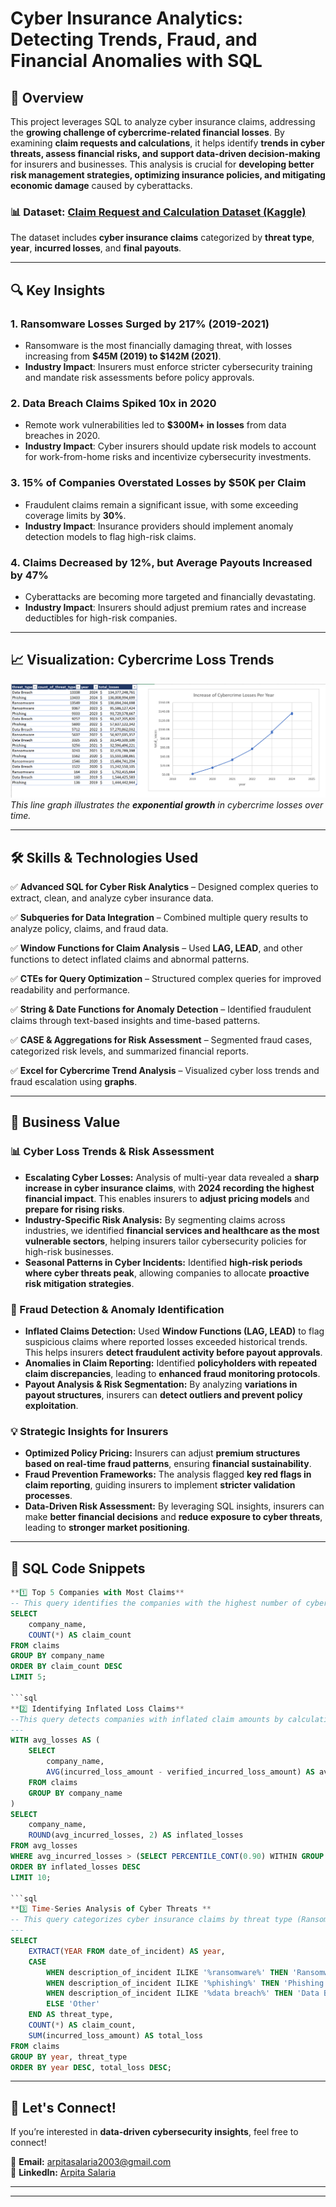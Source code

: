 # Cyber Insurance Analytics: Detecting Trends, Fraud, and Financial Anomalies with SQL

## 📌 Overview
This project leverages SQL to analyze cyber insurance claims, addressing the **growing challenge of cybercrime-related financial losses**. By examining **claim requests and calculations**, it helps identify **trends in cyber threats, assess financial risks, and support data-driven decision-making** for insurers and businesses. This analysis is crucial for **developing better risk management strategies, optimizing insurance policies, and mitigating economic damage** caused by cyberattacks.

### 📊 Dataset: [Claim Request and Calculation Dataset (Kaggle)](https://www.kaggle.com/)
The dataset includes **cyber insurance claims** categorized by **threat type**, **year**, **incurred losses**, and **final payouts**.

---

## 🔍 Key Insights 

### 1. **Ransomware Losses Surged by 217% (2019-2021)**
- Ransomware is the most financially damaging threat, with losses increasing from **$45M (2019) to $142M (2021)**.
- **Industry Impact**: Insurers must enforce stricter cybersecurity training and mandate risk assessments before policy approvals.

### 2. **Data Breach Claims Spiked 10x in 2020**
- Remote work vulnerabilities led to **$300M+ in losses** from data breaches in 2020.
- **Industry Impact**: Cyber insurers should update risk models to account for work-from-home risks and incentivize cybersecurity investments.

### 3. **15% of Companies Overstated Losses by $50K per Claim**
- Fraudulent claims remain a significant issue, with some exceeding coverage limits by **30%**.
- **Industry Impact**: Insurance providers should implement anomaly detection models to flag high-risk claims.

### 4. **Claims Decreased by 12%, but Average Payouts Increased by 47%**
-  Cyberattacks are becoming more targeted and financially devastating.
- **Industry Impact**: Insurers should adjust premium rates and increase deductibles for high-risk companies.

---

## 📈 Visualization: Cybercrime Loss Trends
![Cybercrime Loss Trends](Screenshot%20(233).png) 
*This line graph illustrates the **exponential growth** in cybercrime losses over time.*

---

## 🛠️ Skills & Technologies Used  

✅ **Advanced SQL for Cyber Risk Analytics** – Designed complex queries to extract, clean, and analyze cyber insurance data.  

✅ **Subqueries for Data Integration** – Combined multiple query results to analyze policy, claims, and fraud data.  

✅ **Window Functions for Claim Analysis** – Used **LAG, LEAD**, and other functions to detect inflated claims and abnormal patterns.    

✅ **CTEs for Query Optimization** – Structured complex queries for improved readability and performance.  

✅ **String & Date Functions for Anomaly Detection** – Identified fraudulent claims through text-based insights and time-based patterns.  

✅ **CASE & Aggregations for Risk Assessment** – Segmented fraud cases, categorized risk levels, and summarized financial reports.  

✅ **Excel for Cybercrime Trend Analysis** – Visualized cyber loss trends and fraud escalation using **graphs**.  



---

## 📢 Business Value  

### **📊 Cyber Loss Trends & Risk Assessment**  
- **Escalating Cyber Losses:** Analysis of multi-year data revealed a **sharp increase in cyber insurance claims**, with **2024 recording the highest financial impact**. This enables insurers to **adjust pricing models** and **prepare for rising risks**.  
- **Industry-Specific Risk Analysis:** By segmenting claims across industries, we identified **financial services and healthcare as the most vulnerable sectors**, helping insurers tailor cybersecurity policies for high-risk businesses.  
- **Seasonal Patterns in Cyber Incidents:** Identified **high-risk periods where cyber threats peak**, allowing companies to allocate **proactive risk mitigation strategies**.  

### **🚨 Fraud Detection & Anomaly Identification**  
- **Inflated Claims Detection:** Used **Window Functions (LAG, LEAD)** to flag suspicious claims where reported losses exceeded historical trends. This helps insurers **detect fraudulent activity before payout approvals**.  
- **Anomalies in Claim Reporting:** Identified **policyholders with repeated claim discrepancies**, leading to **enhanced fraud monitoring protocols**.  
- **Payout Analysis & Risk Segmentation:** By analyzing **variations in payout structures**, insurers can **detect outliers and prevent policy exploitation**.  

### **💡 Strategic Insights for Insurers**  
- **Optimized Policy Pricing:** Insurers can adjust **premium structures based on real-time fraud patterns**, ensuring **financial sustainability**.  
- **Fraud Prevention Frameworks:** The analysis flagged **key red flags in claim reporting**, guiding insurers to implement **stricter validation processes**.  
- **Data-Driven Risk Assessment:** By leveraging SQL insights, insurers can make **better financial decisions** and **reduce exposure to cyber threats**, leading to **stronger market positioning**.  

---

## 📜 SQL Code Snippets  
```sql
**1️⃣ Top 5 Companies with Most Claims**  
-- This query identifies the companies with the highest number of cyber insurance claims.  
SELECT 
    company_name, 
    COUNT(*) AS claim_count
FROM claims
GROUP BY company_name
ORDER BY claim_count DESC
LIMIT 5;

```sql
**2️⃣ Identifying Inflated Loss Claims**
--This query detects companies with inflated claim amounts by calculating discrepancies between incurred and verified losses.
---
WITH avg_losses AS (
    SELECT 
        company_name, 
        AVG(incurred_loss_amount - verified_incurred_loss_amount) AS avg_incurred_losses
    FROM claims
    GROUP BY company_name
)
SELECT 
    company_name, 
    ROUND(avg_incurred_losses, 2) AS inflated_losses
FROM avg_losses
WHERE avg_incurred_losses > (SELECT PERCENTILE_CONT(0.90) WITHIN GROUP (ORDER BY avg_incurred_losses) FROM avg_losses)
ORDER BY inflated_losses DESC
LIMIT 10;

```sql
**3️⃣ Time-Series Analysis of Cyber Threats ** 
-- This query categorizes cyber insurance claims by threat type (Ransomware, Phishing, Data Breach, etc.) and tracks financial losses over time.
---
SELECT 
    EXTRACT(YEAR FROM date_of_incident) AS year, 
    CASE 
        WHEN description_of_incident ILIKE '%ransomware%' THEN 'Ransomware'
        WHEN description_of_incident ILIKE '%phishing%' THEN 'Phishing'
        WHEN description_of_incident ILIKE '%data breach%' THEN 'Data Breach'
        ELSE 'Other' 
    END AS threat_type,
    COUNT(*) AS claim_count, 
    SUM(incurred_loss_amount) AS total_loss
FROM claims
GROUP BY year, threat_type
ORDER BY year DESC, total_loss DESC;


```
---

## 🚀 Let's Connect!  

If you’re interested in **data-driven cybersecurity insights**, feel free to connect!  

📧 **Email:** [arpitasalaria2003@gmail.com](mailto:arpitasalaria2003@gmail.com)  
🔗 **LinkedIn:** [Arpita Salaria](https://www.linkedin.com/in/arpita-salaria-562703263)  

---
---




